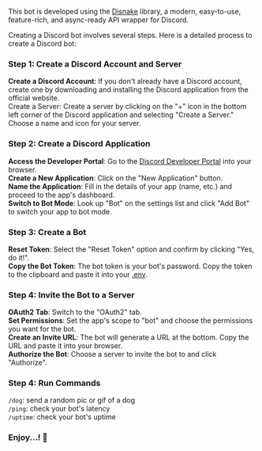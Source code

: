 This bot is developed using the [Disnake](https://guide.disnake.dev/) library, a modern, easy-to-use, feature-rich, and async-ready API wrapper for Discord.


Creating a Discord bot involves several steps. Here is a detailed process to create a Discord bot:

### Step 1: Create a Discord Account and Server
**Create a Discord Account**: If you don't already have a Discord account, create one by downloading and installing the Discord application from the official website.\
Create a Server: Create a server by clicking on the "+" icon in the bottom left corner of the Discord application and selecting "Create a Server." Choose a name and icon for your server.
### Step 2: Create a Discord Application
**Access the Developer Portal**: Go to the [Discord Developer Portal](https://discord.com/developers/applications) into your browser.\
**Create a New Application**: Click on the "New Application" button.\
**Name the Application**: Fill in the details of your app (name, etc.) and proceed to the app's dashboard.\
**Switch to Bot Mode**: Look up "Bot" on the settings list and click "Add Bot" to switch your app to bot mode.
### Step 3: Create a Bot
**Reset Token**: Select the "Reset Token" option and confirm by clicking "Yes, do it!".\
**Copy the Bot Token**: The bot token is your bot's password. Copy the token to the clipboard and paste it into your [.env](https://github.com/Sarkar069/Discord-Bot/blob/main/.env).
### Step 4: Invite the Bot to a Server
**OAuth2 Tab**: Switch to the "OAuth2" tab.\
**Set Permissions**: Set the app's scope to "bot" and choose the permissions you want for the bot.\
**Create an Invite URL**: The bot will generate a URL at the bottom. Copy the URL and paste it into your browser.\
**Authorize the Bot**: Choose a server to invite the bot to and click "Authorize".

### Step 4: Run Commands
`/dog`: send a random pic or gif of a dog\
`/ping`: check your bot's latency\
`/uptime`: check your bot's uptime


### Enjoy...! 🎉
